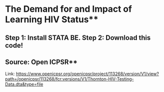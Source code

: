 # The Demand for and Impact of Learning HIV Status**
## Step 1: Install STATA BE. Step 2: Download this code!

## Source: Open ICPSR**
Link: https://www.openicpsr.org/openicpsr/project/113268/version/V1/view?path=/openicpsr/113268/fcr:versions/V1/Thornton-HIV-Testing-Data.dta&type=file 
